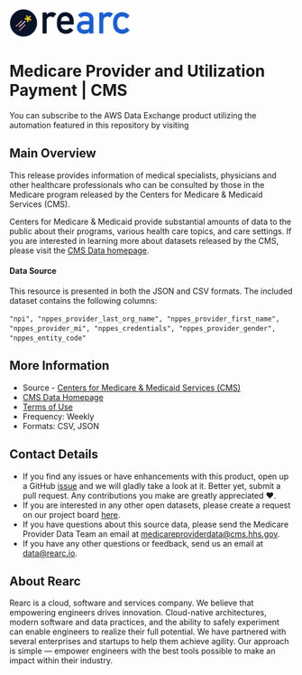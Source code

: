 <a href="https://www.rearc.io/data/">
<img src="./rearc_logo_rgb.png" alt="Rearc Logo" title="Rearc Logo" height="52" />
</a>


Medicare Provider and Utilization Payment | CMS
==============================================

You can subscribe to the AWS Data Exchange product utilizing the automation featured in this repository by visiting

Main Overview
-------------

This release provides information of medical specialists, physicians and
other healthcare professionals who can be consulted by those in the
Medicare program released by the Centers for Medicare & Medicaid
Services (CMS).

Centers for Medicare & Medicaid provide substantial amounts of data to
the public about their programs, various health care topics, and care
settings. If you are interested in learning more about datasets released
by the CMS, please visit the [CMS Data homepage](https://data.cms.gov/).

#### Data Source

This resource is presented in both the JSON and CSV formats. The
included dataset contains the following columns:

`"npi", "nppes_provider_last_org_name", "nppes_provider_first_name", "nppes_provider_mi", "nppes_credentials", "nppes_provider_gender", "nppes_entity_code"`

More Information
----------------

-   Source - [Centers for Medicare & Medicaid Services
    (CMS)](https://data.cms.gov/Medicare-Physician-Supplier/Medicare-Provider-Utilization-and-Payment-Data-Phy/fs4p-t5eq)
-   [CMS Data Homepage](https://data.cms.gov/)
-   [Terms of Use](https://www.usa.gov/government-works)
-   Frequency: Weekly
-   Formats: CSV, JSON

Contact Details
---------------

-   If you find any issues or have enhancements with this product, open
    up a GitHub
    [issue](https://github.com/rearc-data/medicare-provider-utilization-payment/issues)
    and we will gladly take a look at it. Better yet, submit a pull
    request. Any contributions you make are greatly appreciated :heart:.
-   If you are interested in any other open datasets, please create a
    request on our project board
    [here](https://github.com/rearc-data/covid-datasets-aws-data-exchange/projects/1).
-   If you have questions about this source data, please send the
    Medicare Provider Data Team an email at
    medicareproviderdata@cms.hhs.gov.
-   If you have any other questions or feedback, send us an email at
    data@rearc.io.

About Rearc
-----------

Rearc is a cloud, software and services company. We believe that
empowering engineers drives innovation. Cloud-native architectures,
modern software and data practices, and the ability to safely experiment
can enable engineers to realize their full potential. We have partnered
with several enterprises and startups to help them achieve agility. Our
approach is simple — empower engineers with the best tools possible to
make an impact within their industry.
